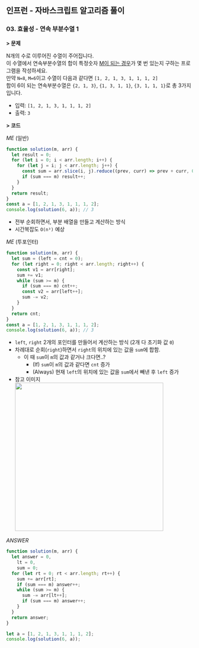 ## 인프런 - 자바스크립트 알고리즘 풀이

### **03.** 효율성 - 연속 부분수열 1

**> 문제**

N개의 수로 이루어진 수열이 주어집니다.  
이 수열에서 연속부분수열의 합이 특정숫자 <u>M이 되는 경우</u>가 몇 번 있는지 구하는 프로그램을 작성하세요.  
만약 `N=8`, `M=6`이고 수열이 다음과 같다면 `[1, 2, 1, 3, 1, 1, 1, 2]`  
합이 6이 되는 연속부분수열은 `{2, 1, 3}`, `{1, 3, 1, 1}`, `{3, 1, 1, 1}`로 총 3가지입니다.

- 입력: `[1, 2, 1, 3, 1, 1, 1, 2]`
- 출력: `3`

**> 코드**

_ME_ (일반)

```js
function solution(m, arr) {
  let result = 0;
  for (let i = 0; i < arr.length; i++) {
    for (let j = i; j < arr.length; j++) {
      const sum = arr.slice(i, j).reduce((prev, curr) => prev + curr, 0);
      if (sum === m) result++;
    }
  }
  return result;
}
const a = [1, 2, 1, 3, 1, 1, 1, 2];
console.log(solution(6, a)); // 3
```

- 전부 순회하면서, 부분 배열을 만들고 계산하는 방식
- 시간복잡도 `O(n³)` 예상

_ME_ (투포인터)

```js
function solution(m, arr) {
  let sum = (left = cnt = 0);
  for (let right = 0; right < arr.length; right++) {
    const v1 = arr[right];
    sum += v1;
    while (sum >= m) {
      if (sum === m) cnt++;
      const v2 = arr[left++];
      sum -= v2;
    }
  }
  return cnt;
}
const a = [1, 2, 1, 3, 1, 1, 1, 2];
console.log(solution(6, a)); // 3
```

- `left`, `right` 2개의 포인터를 만들어서 계산하는 방식 (2개 다 초기화 값 `0`)
- 차례대로 순회(`right`)하면서 `right`의 위치에 있는 값을 `sum`에 합함.
  - 이 때 `sum`이 `m`의 값과 같거나 크다면..?
    - (If) `sum`이 `m`의 값과 같다면 `cnt` 증가
    - (Always) 현재 `left`의 위치에 있는 값을 `sum`에서 빼낸 후 `left` 증가
- 참고 이미지  
   <img src="https://user-images.githubusercontent.com/33610315/147902877-c0dad61d-78c2-47b6-8e7c-4cdfaf34e5b1.gif" width=400 /><br/>

_ANSWER_

```js
function solution(m, arr) {
  let answer = 0,
    lt = 0,
    sum = 0;
  for (let rt = 0; rt < arr.length; rt++) {
    sum += arr[rt];
    if (sum === m) answer++;
    while (sum >= m) {
      sum -= arr[lt++];
      if (sum === m) answer++;
    }
  }
  return answer;
}

let a = [1, 2, 1, 3, 1, 1, 1, 2];
console.log(solution(6, a));
```
